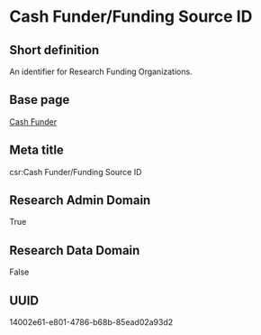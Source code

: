 # Cash Funder/Funding Source ID
## Short definition
An identifier for Research Funding Organizations.
## Base page
[Cash Funder](https://github.com/EuroCRIS/CASRAI-Dictionairies/blob/main/Objects/Cash%20Funder.md)
## Meta title
csr:Cash Funder/Funding Source ID
## Research Admin Domain
True
## Research Data Domain
False
## UUID
14002e61-e801-4786-b68b-85ead02a93d2
